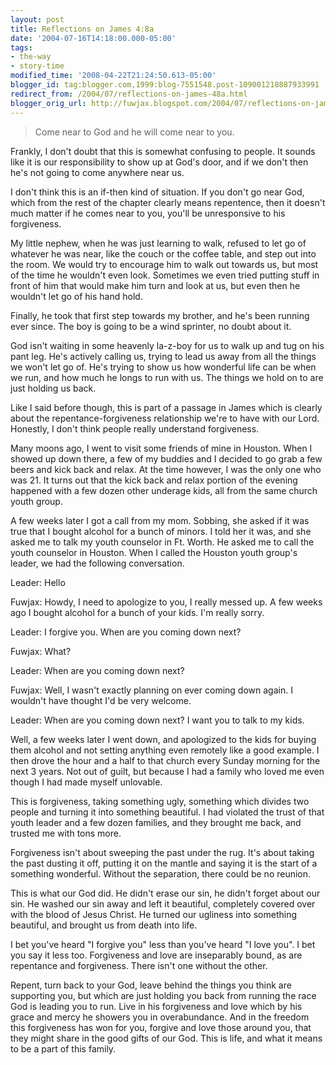 ```yaml
---
layout: post
title: Reflections on James 4:8a
date: '2004-07-16T14:18:00.000-05:00'
tags:
- the-way
- story-time
modified_time: '2008-04-22T21:24:50.613-05:00'
blogger_id: tag:blogger.com,1999:blog-7551548.post-109001218887933991
redirect_from: /2004/07/reflections-on-james-48a.html
blogger_orig_url: http://fuwjax.blogspot.com/2004/07/reflections-on-james-48a.html
---
```


> Come near to God and he will come near to you.

Frankly, I don't doubt that this is somewhat confusing to people.  It sounds like it is our responsibility to show up at God's door, and if we don't then he's not going to come anywhere near us.

I don't think this is an if-then kind of situation.  If you don't go near God, which from the rest of the chapter clearly means repentence, then it doesn't much matter if he comes near to you, you'll be unresponsive to his forgiveness.

My little nephew, when he was just learning to walk, refused to let go of whatever he was near, like the couch or the coffee table, and step out into the room.  We would try to encourage him to walk out towards us, but most of the time he wouldn't even look.  Sometimes we even tried putting stuff in front of him that would make him turn and look at us, but even then he wouldn't let go of his hand hold.

Finally, he took that first step towards my brother, and he's been running ever since.  The boy is going to be a wind sprinter, no doubt about it.

God isn't waiting in some heavenly la-z-boy for us to walk up and tug on his pant leg.  He's actively calling us, trying to lead us away from all the things we won't let go of.  He's trying to show us how wonderful life can be when we run, and how much he longs to run with us.  The things we hold on to are just holding us back.

Like I said before though, this is part of a passage in James which is clearly about the repentance-forgiveness relationship we're to have with our Lord.  Honestly, I don't think people really understand forgiveness.

Many moons ago, I went to visit some friends of mine in Houston.  When I showed up down there, a few of my buddies and I decided to go grab a few beers and kick back and relax.  At the time however, I was the only one who was 21.  It turns out that the kick back and relax portion of the evening happened with a few dozen other underage kids, all from the same church youth group.

A few weeks later I got a call from my mom.  Sobbing, she asked if it was true that I bought alcohol for a bunch of minors.  I told her it was, and she asked me to talk my youth counselor in Ft. Worth.  He asked me to call the youth counselor in Houston.  When I called the Houston youth group's leader, we had the following conversation.

Leader: Hello

Fuwjax: Howdy, I need to apologize to you, I really messed up.  A few weeks ago I bought alcohol for a bunch of your kids.  I'm really sorry.

Leader: I forgive you.  When are you coming down next?

Fuwjax: What?

Leader: When are you coming down next?

Fuwjax: Well, I wasn't exactly planning on ever coming down again.  I wouldn't have thought I'd be very welcome.

Leader: When are you coming down next?  I want you to talk to my kids.

Well, a few weeks later I went down, and apologized to the kids for buying them alcohol and not setting anything even remotely like a good example.  I then drove the hour and a half to that church every Sunday morning for the next 3 years.  Not out of guilt, but because I had a family who loved me even though I had made myself unlovable.

This is forgiveness, taking something ugly, something which divides two people and turning it into something beautiful.  I had violated the trust of that youth leader and a few dozen families, and they brought me back, and trusted me with tons more.

Forgiveness isn't about sweeping the past under the rug.  It's about taking the past dusting it off, putting it on the mantle and saying it is the start of a something wonderful.  Without the separation, there could be no reunion.

This is what our God did.  He didn't erase our sin, he didn't forget about our sin.  He washed our sin away and left it beautiful, completely covered over with the blood of Jesus Christ.  He turned our ugliness into something beautiful, and brought us from death into life.

I bet you've heard "I forgive you" less than you've heard "I love you".  I bet you say it less too.  Forgiveness and love are inseparably bound, as are repentance and forgiveness.  There isn't one without the other.  

Repent, turn back to your God, leave behind the things you think are supporting you, but which are just holding you back from running the race God is leading you to run.  Live in his forgiveness and love which by his grace and mercy he showers you in overabundance.  And in the freedom this forgiveness has won for you, forgive and love those around you, that they might share in the good gifts of our God.  This is life, and what it means to be a part of this family.


